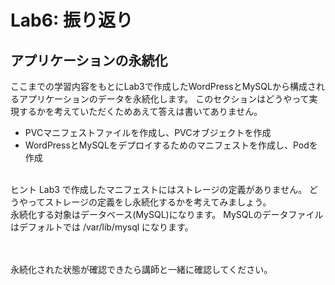 # Lab6: 振り返り

## アプリケーションの永続化
ここまでの学習内容をもとにLab3で作成したWordPressとMySQLから構成されるアプリケーションのデータを永続化します。 このセクションはどうやって実現するかを考えていただくためあえて答えは書いてありません。

* PVCマニフェストファイルを作成し、PVCオブジェクトを作成<br>
* WordPressとMySQLをデプロイするためのマニフェストを作成し、Podを作成<br>

<br>
ヒント Lab3 で作成したマニフェストにはストレージの定義がありません。 どうやってストレージの定義をし永続化するかを考えてみましょう。<br>
 永続化する対象はデータベース(MySQL)になります。 MySQLのデータファイルはデフォルトでは /var/lib/mysql になります。<br>



 <br>
 <br>

永続化された状態が確認できたら講師と一緒に確認してください。

